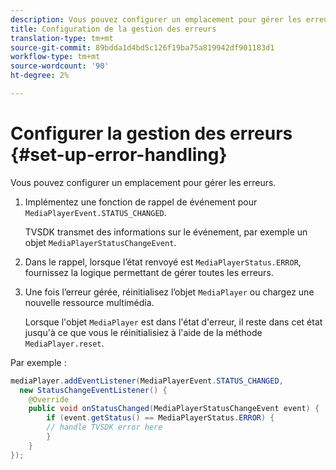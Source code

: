 ```yaml
---
description: Vous pouvez configurer un emplacement pour gérer les erreurs.
title: Configuration de la gestion des erreurs
translation-type: tm+mt
source-git-commit: 89bdda1d4bd5c126f19ba75a819942df901183d1
workflow-type: tm+mt
source-wordcount: '90'
ht-degree: 2%

---
```



# Configurer la gestion des erreurs {#set-up-error-handling}

Vous pouvez configurer un emplacement pour gérer les erreurs.

1. Implémentez une fonction de rappel de événement pour `MediaPlayerEvent.STATUS_CHANGED`.

   TVSDK transmet des informations sur le événement, par exemple un objet `MediaPlayerStatusChangeEvent`.
1. Dans le rappel, lorsque l’état renvoyé est `MediaPlayerStatus.ERROR`, fournissez la logique permettant de gérer toutes les erreurs.
1. Une fois l’erreur gérée, réinitialisez l’objet `MediaPlayer` ou chargez une nouvelle ressource multimédia.

   Lorsque l&#39;objet `MediaPlayer` est dans l&#39;état d&#39;erreur, il reste dans cet état jusqu&#39;à ce que vous le réinitialisiez à l&#39;aide de la méthode `MediaPlayer.reset`.

<!--<a id="example_E74BB605ED08450295B8902F1E4BB8F5"></a>-->

Par exemple :

```java
mediaPlayer.addEventListener(MediaPlayerEvent.STATUS_CHANGED,  
  new StatusChangeEventListener() { 
    @Override 
    public void onStatusChanged(MediaPlayerStatusChangeEvent event) { 
        if (event.getStatus() == MediaPlayerStatus.ERROR) { 
        // handle TVSDK error here 
        } 
    } 
});
```
